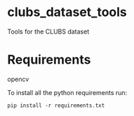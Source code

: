 # clubs_dataset_tools
Tools for the CLUBS dataset


# Requirements
opencv

To install all the python requirements run:
```
pip install -r requirements.txt
```
